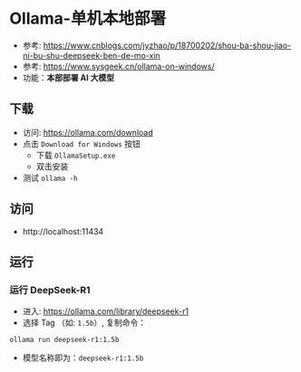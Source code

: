 # Ollama-单机本地部署
- 参考: https://www.cnblogs.com/jyzhao/p/18700202/shou-ba-shou-jiao-ni-bu-shu-deepseek-ben-de-mo-xin
- 参考: https://www.sysgeek.cn/ollama-on-windows/
- 功能：**本部部署 AI 大模型**


## 下载
- 访问: https://ollama.com/download
- 点击 `Download for Windows` 按钮
  - 下载 `OllamaSetup.exe`
  - 双击安装
- 测试 `ollama -h`


## 访问
- http://localhost:11434


## 运行
### 运行 DeepSeek-R1
- 进入: https://ollama.com/library/deepseek-r1
- 选择 Tag （如: `1.5b`）, 复制命令：
```shell
ollama run deepseek-r1:1.5b
```
- 模型名称即为：`deepseek-r1:1.5b`